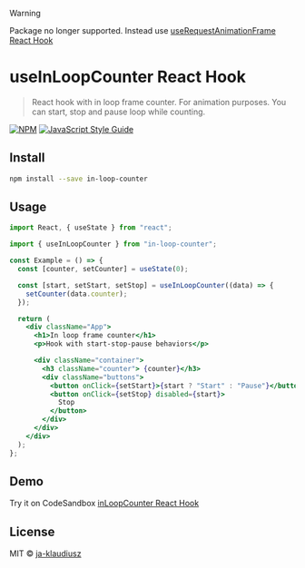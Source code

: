 > [!WARNING]
> Package no longer supported. Instead use [useRequestAnimationFrame React Hook](https://www.npmjs.com/package/request-animation-frame-hook)

# useInLoopCounter React Hook

> React hook with in loop frame counter. For animation purposes. You can start, stop and pause loop while counting.

[![NPM](https://img.shields.io/npm/v/in-loop-counter.svg)](https://www.npmjs.com/package/in-loop-counter) [![JavaScript Style Guide](https://img.shields.io/badge/code_style-standard-brightgreen.svg)](https://standardjs.com)

## Install

```bash
npm install --save in-loop-counter
```

## Usage

```jsx
import React, { useState } from "react";

import { useInLoopCounter } from "in-loop-counter";

const Example = () => {
  const [counter, setCounter] = useState(0);

  const [start, setStart, setStop] = useInLoopCounter((data) => {
    setCounter(data.counter);
  });

  return (
    <div className="App">
      <h1>In loop frame counter</h1>
      <p>Hook with start-stop-pause behaviors</p>

      <div className="container">
        <h3 className="counter"> {counter}</h3>
        <div className="buttons">
          <button onClick={setStart}>{start ? "Start" : "Pause"}</button>
          <button onClick={setStop} disabled={start}>
            Stop
          </button>
        </div>
      </div>
    </div>
  );
};
```

## Demo

Try it on CodeSandbox [inLoopCounter React Hook](https://codesandbox.io/s/useinloopcounter-4ybsx2?file=/src/App.js)

## License

MIT © [ja-klaudiusz](https://github.com/ja-klaudiusz)
